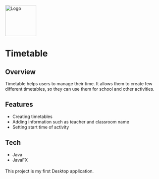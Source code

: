 <img src="https://cdn1.iconfinder.com/data/icons/online-education-indigo-vol-1/256/Class_Timetable-512.png" alt="Logo" width="100"/>

# Timetable

## Overview


Timetable helps users to manage their time. It allows them to create few different timetables, so they can use them for school and other activities. 


## Features 

* Creating timetables
* Adding information such as teacher and classroom name
* Setting start time of activity


## Tech
* Java
* JavaFX

####
This project is my first Desktop application.
